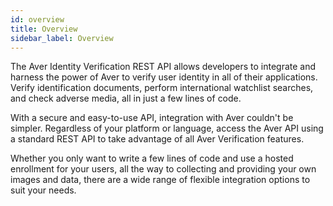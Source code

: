 ```yaml
---
id: overview
title: Overview
sidebar_label: Overview
---
```


The Aver Identity Verification REST API allows developers to integrate and harness the power of Aver to verify user identity in all of their applications. Verify identification documents, perform international watchlist searches, and check adverse media, all in just a few lines of code.

With a secure and easy-to-use API, integration with Aver couldn't be simpler. Regardless of your platform or language, access the Aver API using a standard REST API to take advantage of all Aver Verification features.

Whether you only want to write a few lines of code and use a hosted enrollment for your users, all the way to collecting and providing your own images and data, there are a wide range of flexible integration options to suit your needs.